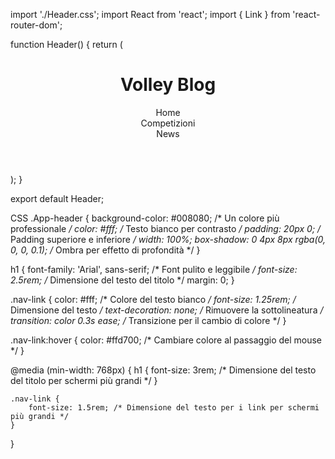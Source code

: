 import './Header.css';
import React from 'react';
import { Link } from 'react-router-dom';

function Header() {
    return (
        <header className='App-header'>
            <div className='container'>
                <div className='row justify-content-center text-center'>
                    <h1>Volley Blog</h1>
                </div>
                <div className='row justify-content-center'>
                    <div className='col-4 col-md-2 text-center'>
                        <Link to='/' className='nav-link'>Home</Link>
                    </div>
                    <div className='col-4 col-md-2 text-center'>
                        <Link to='/competizioni' className='nav-link'>Competizioni</Link>
                    </div>
                    <div className='col-4 col-md-2 text-center'>
                        <Link to='/news' className='nav-link'>News</Link>
                    </div>
                </div>
            </div>
        </header>
    );
}

export default Header;


CSS
.App-header {
    background-color: #008080; /* Un colore più professionale */
    color: #fff; /* Testo bianco per contrasto */
    padding: 20px 0; /* Padding superiore e inferiore */
    width: 100%;
    box-shadow: 0 4px 8px rgba(0, 0, 0, 0.1); /* Ombra per effetto di profondità */
}

h1 {
    font-family: 'Arial', sans-serif; /* Font pulito e leggibile */
    font-size: 2.5rem; /* Dimensione del testo del titolo */
    margin: 0;
}

.nav-link {
    color: #fff; /* Colore del testo bianco */
    font-size: 1.25rem; /* Dimensione del testo */
    text-decoration: none; /* Rimuovere la sottolineatura */
    transition: color 0.3s ease; /* Transizione per il cambio di colore */
}

.nav-link:hover {
    color: #ffd700; /* Cambiare colore al passaggio del mouse */
}

@media (min-width: 768px) {
    h1 {
        font-size: 3rem; /* Dimensione del testo del titolo per schermi più grandi */
    }

    .nav-link {
        font-size: 1.5rem; /* Dimensione del testo per i link per schermi più grandi */
    }
}